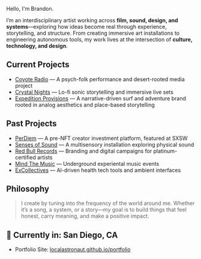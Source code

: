 Hello, I'm Brandon.

I’m an interdisciplinary artist working across **film, sound, design, and systems**—exploring how ideas become real through experience, storytelling, and structure. From creating immersive art installations to engineering autonomous tools, my work lives at the intersection of **culture, technology, and design**.

## Current Projects

- [Coyote Radio](./projects/coyote-radio.html) — A psych-folk performance and desert-rooted media project
- [Crystal Nights](https://open.spotify.com/artist/4sctVpFNSpAohYYzCJWS4Y?si=tVOX5OLjTvmpoGrMYdhv9g) — Lo-fi sonic storytelling and immersive live sets
- [Expedition Provisions](https://exprovisions.com) — A narrative-driven surf and adventure brand rooted in analog aesthetics and place-based storytelling  



## Past Projects

- [PerDiem](https://localastronaut.github.io/portfolio/project-perdiem.html) — A pre-NFT creator investment platform, featured at SXSW
- [Senses of Sound](./projects/senses-of-sound.html) — A multisensory installation exploring physical sound
- [Red Bull Records](https://localastronaut.github.io/portfolio/project-redbullrecords.html) — Branding and digital campaigns for platinum-certified artists
- [Mind The Music]([./projects/mindthemusic.html](https://localastronaut.github.io/portfolio/project-redbull.html)) — Underground experiental music events
- [ExCollectives](https://localastronaut.github.io/portfolio/project-excollectives.html) — AI-driven health tech tools and ambient interfaces


## Philosophy

> I create by tuning into the frequency of the world around me.
> Whether it’s a song, a system, or a story—my goal is to build things that feel honest, carry meaning, and make a positive impact.

## 📍 Currently in: San Diego, CA  
- Portfolio Site: [localastronaut.github.io/portfolio](https://localastronaut.github.io/portfolio)  
